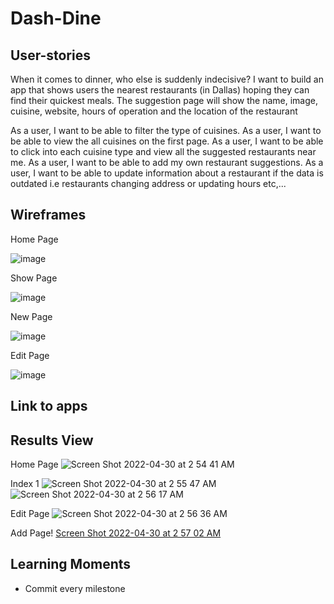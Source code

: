 # Dash-Dine

## User-stories

When it comes to dinner, who else is suddenly indecisive? I want to build an app that shows users the nearest restaurants (in Dallas) hoping they can find their quickest meals. The suggestion page will show the name, image, cuisine, website, hours of operation and the location of the restaurant

As a user, I want to be able to filter the type of cuisines.
As a user, I want to be able to view the all cuisines on the first page.
As a user, I want to be able to click into each cuisine type and view all the suggested restaurants near me.
As a user, I want to be able to add my own restaurant suggestions.
As a user, I want to be able to update information about a restaurant if the data is outdated i.e restaurants changing address or updating hours etc,...

## Wireframes
Home Page

![image](https://media.git.generalassemb.ly/user/41240/files/ebcd9180-baa9-11ec-8b3e-772ca1ebff9a)

Show Page

![image](https://media.git.generalassemb.ly/user/41240/files/bd9c8180-baaa-11ec-902e-df35d3015a11)

New Page 

![image](https://media.git.generalassemb.ly/user/41240/files/3bf92380-baab-11ec-8742-217886017455)

Edit Page

![image](https://media.git.generalassemb.ly/user/41240/files/2126af00-baab-11ec-8aaa-998f0c92ada0)

## Link to apps

## Results View
Home Page
![Screen Shot 2022-04-30 at 2 54 41 AM](https://user-images.githubusercontent.com/95890211/166097124-1793f6a3-29a9-4b6f-8a18-b33bd1a9f464.png)

Index 1
![Screen Shot 2022-04-30 at 2 55 47 AM](https://user-images.githubusercontent.com/95890211/166097149-a21e1b70-6d38-463e-9fb2-c11b86f7d548.png)
![Screen Shot 2022-04-30 at 2 56 17 AM](https://user-images.githubusercontent.com/95890211/166097161-94b7fd49-c18c-42d8-ab97-2b03efbd8dfb.png)

Edit Page
![Screen Shot 2022-04-30 at 2 56 36 AM](https://user-images.githubusercontent.com/95890211/166097171-e3877703-cc71-4371-ac6c-062c93391645.png)

Add Page!
[Screen Shot 2022-04-30 at 2 57 02 AM](https://user-images.githubusercontent.com/95890211/166097189-faa70240-3afe-49a9-964e-b91958e13e5e.png)

## Learning Moments
- Commit every milestone
